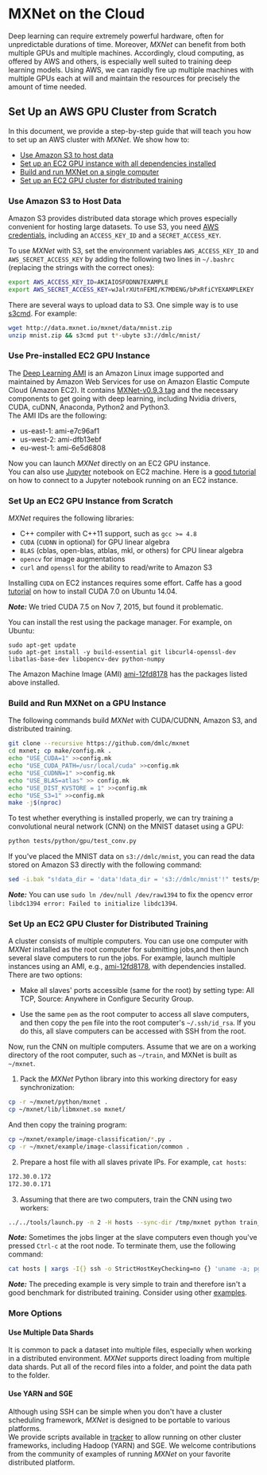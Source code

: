 # MXNet on the Cloud

Deep learning can require extremely powerful hardware, often for unpredictable durations of time.
Moreover, _MXNet_ can benefit from both multiple GPUs and multiple machines.
Accordingly, cloud computing, as offered by AWS and others,
is especially well suited to training deep learning models.
Using AWS, we can rapidly fire up multiple machines with multiple GPUs each at will
and maintain the resources for precisely the amount of time needed.

## Set Up an AWS GPU Cluster from Scratch

In this document, we provide a step-by-step guide that will teach you
how to set up an AWS cluster with _MXNet_. We show how to:

- [Use Amazon S3 to host data](#use-amazon-s3-to-host-data)
- [Set up an EC2 GPU instance with all dependencies installed](#set-up-an-ec2-gpu-instance)
- [Build and run MXNet on a single computer](#build-and-run-mxnet-on-a-gpu-instance)
- [Set up an EC2 GPU cluster for distributed training](#set-up-an-ec2-gpu-cluster-for-distributed-training)

### Use Amazon S3 to Host Data

Amazon S3 provides distributed data storage which proves especially convenient for hosting large datasets.
To use S3, you need [AWS credentials](http://docs.aws.amazon.com/AWSSimpleQueueService/latest/SQSGettingStartedGuide/AWSCredentials.html),
including an `ACCESS_KEY_ID` and a `SECRET_ACCESS_KEY`.

To use _MXNet_ with S3, set the environment variables `AWS_ACCESS_KEY_ID` and
`AWS_SECRET_ACCESS_KEY` by adding the following two lines in
`~/.bashrc` (replacing the strings with the correct ones):

```bash
export AWS_ACCESS_KEY_ID=AKIAIOSFODNN7EXAMPLE
export AWS_SECRET_ACCESS_KEY=wJalrXUtnFEMI/K7MDENG/bPxRfiCYEXAMPLEKEY
```

There are several ways to upload data to S3. One simple way is to use
[s3cmd](http://s3tools.org/s3cmd). For example:

```bash
wget http://data.mxnet.io/mxnet/data/mnist.zip
unzip mnist.zip && s3cmd put t*-ubyte s3://dmlc/mnist/
```

### Use Pre-installed EC2 GPU Instance
The [Deep Learning AMI](https://aws.amazon.com/marketplace/pp/B01M0AXXQB?qid=1475211685369&sr=0-1&ref_=srh_res_product_title) is an Amazon Linux image
supported and maintained by Amazon Web Services for use on Amazon Elastic Compute Cloud (Amazon EC2).
It contains [MXNet-v0.9.3 tag](https://github.com/dmlc/mxnet) and the necessary components to get going with deep learning,
including Nvidia drivers, CUDA, cuDNN, Anaconda, Python2 and Python3.   
The AMI IDs are the following:

* us-east-1: ami-e7c96af1
* us-west-2: ami-dfb13ebf
* eu-west-1: ami-6e5d6808

Now you can launch _MXNet_ directly on an EC2 GPU instance.  
You can also use [Jupyter](http://jupyter.org) notebook on EC2 machine.
Here is a [good tutorial](https://github.com/dmlc/mxnet-notebooks)
on how to connect to a Jupyter notebook running on an EC2 instance.

### Set Up an EC2 GPU Instance from Scratch

_MXNet_ requires the following libraries:

- C++ compiler with C++11 support, such as `gcc >= 4.8`
- `CUDA` (`CUDNN` in optional) for GPU linear algebra
- `BLAS` (cblas, open-blas, atblas, mkl, or others) for CPU linear algebra
- `opencv` for image augmentations
- `curl` and `openssl` for the ability to read/write to Amazon S3

Installing `CUDA` on EC2 instances requires some effort. Caffe has a good
[tutorial](https://github.com/BVLC/caffe/wiki/Install-Caffe-on-EC2-from-scratch-(Ubuntu,-CUDA-7,-cuDNN-3))
on how to install CUDA 7.0 on Ubuntu 14.04.

***Note:*** We tried CUDA 7.5 on Nov 7, 2015, but found it problematic.

You can install the rest using the package manager. For example, on Ubuntu:

```
sudo apt-get update
sudo apt-get install -y build-essential git libcurl4-openssl-dev libatlas-base-dev libopencv-dev python-numpy
```

The Amazon Machine Image (AMI) [ami-12fd8178](https://console.aws.amazon.com/ec2/v2/home?region=us-east-1#LaunchInstanceWizard:ami=ami-12fd8178) has the  packages listed above installed.


### Build and Run MXNet on a GPU Instance

The following commands build _MXNet_ with CUDA/CUDNN, Amazon S3, and distributed
training.

```bash
git clone --recursive https://github.com/dmlc/mxnet
cd mxnet; cp make/config.mk .
echo "USE_CUDA=1" >>config.mk
echo "USE_CUDA_PATH=/usr/local/cuda" >>config.mk
echo "USE_CUDNN=1" >>config.mk
echo "USE_BLAS=atlas" >> config.mk
echo "USE_DIST_KVSTORE = 1" >>config.mk
echo "USE_S3=1" >>config.mk
make -j$(nproc)
```

To test whether everything is installed properly, we can try training a convolutional neural network (CNN) on the MNIST dataset using a GPU:

```bash
python tests/python/gpu/test_conv.py
```

If you've placed the MNIST data on `s3://dmlc/mnist`, you can read the data stored on Amazon S3 directly with the following command:

```bash
sed -i.bak "s!data_dir = 'data'!data_dir = 's3://dmlc/mnist'!" tests/python/gpu/test_conv.py
```

***Note:*** You can use `sudo ln /dev/null /dev/raw1394` to fix the opencv error `libdc1394 error: Failed to initialize libdc1394`.

### Set Up an EC2 GPU Cluster for Distributed Training

A cluster consists of multiple computers.
You can use one computer with _MXNet_ installed as the root computer for submitting jobs,and then launch several
slave computers to run the jobs. For example, launch multiple instances using an
AMI, e.g.,
[ami-12fd8178](https://console.aws.amazon.com/ec2/v2/home?region=us-east-1#LaunchInstanceWizard:ami=ami-12fd8178),
with dependencies installed. There are two options:

- Make all slaves' ports accessible (same for the root) by setting type: All TCP,
   Source: Anywhere in Configure Security Group.

- Use the same `pem` as the root computer to access all slave computers, and
   then copy the `pem` file into the root computer's `~/.ssh/id_rsa`. If you do this, all slave computers can be accessed with SSH from the root.

Now, run the CNN on multiple computers. Assume that we are on a working
directory of the root computer, such as `~/train`, and MXNet is built as `~/mxnet`.

1. Pack the _MXNet_ Python library into this working directory for easy
  synchronization:

  ```bash
  cp -r ~/mxnet/python/mxnet .
  cp ~/mxnet/lib/libmxnet.so mxnet/
  ```

  And then copy the training program:

  ```bash
  cp ~/mxnet/example/image-classification/*.py .
  cp -r ~/mxnet/example/image-classification/common .
  ```

2. Prepare a host file with all slaves private IPs. For example, `cat hosts`:

  ```bash
  172.30.0.172
  172.30.0.171
  ```

3. Assuming that there are two computers, train the CNN using two workers:

  ```bash
  ../../tools/launch.py -n 2 -H hosts --sync-dir /tmp/mxnet python train_mnist.py --kv-store dist_sync
  ```

***Note:*** Sometimes the jobs linger at the slave computers even though you've pressed `Ctrl-c`
at the root node. To terminate them, use the following command:

```bash
cat hosts | xargs -I{} ssh -o StrictHostKeyChecking=no {} 'uname -a; pgrep python | xargs kill -9'
```

***Note:*** The preceding example is very simple to train and therefore isn't a good
benchmark for distributed training. Consider using other [examples](https://github.com/dmlc/mxnet/tree/master/example/image-classification).

### More Options
#### Use Multiple Data Shards
It is common to pack a dataset into multiple files, especially when working in a distributed environment.
_MXNet_ supports direct loading from multiple data shards.
Put all of the record files into a folder, and point the data path to the folder.

#### Use YARN and SGE
Although using SSH can be simple when you don't have a cluster scheduling framework,
_MXNet_ is designed to be portable to various platforms.  
We provide scripts available in [tracker](https://github.com/dmlc/dmlc-core/tree/master/tracker)
to allow running on other cluster frameworks, including Hadoop (YARN) and SGE.
We welcome contributions from the community of examples of running _MXNet_ on your favorite distributed platform.
